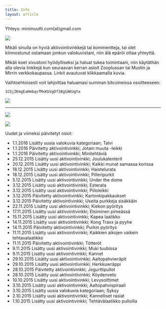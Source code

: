 ```yaml
---
title: Info
layout: article
---
```


Yhteys: minimuutti.com(at)gmail.com

![](https://lh3.googleusercontent.com/rUi_U-5Iu5bgA0h60ykYVrw8kV3k10DMccmLkt_t2Vs=w245)

Mikäli sinulla on hyviä aktivointivinkkejä tai kommentteja, tai olet kiinnostunut ostamaan jonkun valokuvistani, niin älä epäröi ottaa yhteyttä.

Mikäli koet sivustoni hyödylliseksi ja haluat tukea toimintaani, niin käytäthän alla olevia linkkejä kun seuraavan kerran asioit Zooplussan tai Mustin ja Mirrin verkkokaupassa. Linkit avautuvat klikkaamalla kuvia.

Vaihtoehtoisesti voit lahjoittaa haluamasi summan bitcoineissa osoitteeseen:

	1CGjZKmgEaHmbqvfMxKbVgDf38gSAKUgYa

![](https://lh3.googleusercontent.com/T2AKpsd5XDhDlOFkaBTinOCVl7cRpR2_ld_sXtL7TuA=w447)

---

[![](https://lh3.googleusercontent.com/MKwfsbFq7uu2wQQcpBMKzbeTWG_X6GHIw91FFzQ2LGw=w447)](http://clk.tradedoubler.com/click?p(210840)a(2526211)g(19927404)url(http://www.zooplus.fi/))

[![](https://lh3.googleusercontent.com/UZD-YzdoKAGryUkQuoqAk57k_KeHYAZov20i14umJcM=w447)](http://clk.tradedoubler.com/click?p(240480)a(2526211)g(21401374)url(https://www.mustijamirri.fi/))

Uudet ja viimeksi päivitetyt osiot:

* 1.1.2016 Lisätty uusia valokuvia kategoriaan; Talvi
* 1.1.2016 Päivitetty aktivointivinkki; Jotain muuta -leikki
* 1.1.2016 Päivitetty aktivointivinkki; Minitehtäviä
* 25.12.2015 Lisätty uusi aktivointivinkki; Joulukalenterit
* 20.12.2015 Lisätty uusi aktivointivinkki; Kaikki munat samassa korissa
* 18.12.2015 Lisätty uusi aktivointivinkki; Haistelurata
* 18.12.2015 Lisätty uusi aktivointivinkki; Pilleripurkit
* 5.12.2015 Lisätty uusi aktivointivinkki; Under the dome
* 3.12.2015 Lisätty uusi aktivointivinkki; Esterata
* 3.12.2015 Lisätty uusi aktivointivinkki; Piiloleikki
* 3.12.2015 Päivitetty aktivointivinkki; Kartonkipakkaukset
* 3.12.2015 Päivitetty aktivointivinkki; Useita purkkeja sisäkkäin
* 22.11.2015 Lisätty uusi aktivointivinkki; Kiekon pyöritys
* 17.11.2015 Lisätty uusi aktivointivinkki; Etsiminen pimeässä
* 15.11.2015 Lisätty uusi aktivointivinkki; Kapea laatikko
* 14.11.2015 Lisätty uusi aktivointivinkki; Kong Traxx ja pyyhe
* 14.11.2015 Päivitetty aktivointivinkki; Purkin pyöritys
* 11.11.2015 Lisätty uusi aktivointivinkki; Kaikkien aikojen vaikein tehtavalaatikko
* 11.11.2015 Päivitetty aktivointivinkki; Tötteröt
* 9.11.2015 Lisätty uusi aktivointivinkki; Muki tuubissa
* 9.11.2015 Lisätty uusi aktivointivinkki; Kannet
* 29.10.2015 Lisätty uusi aktivointivinkki; Aaltopahviwräpit
* 29.10.2015 Lisätty uusi aktivointivinkki; Herkkuwräppi
* 28.10.2015 Päivitetty aktivointivinkki; Jogurttipullot
* 28.10.2015 Lisätty uusi aktivointivinkki; Köydenveto
* 10.10.2015 Lisätty uusi aktivointivinkki; Levysoittimet
* 3.10.2015 Lisätty uusi aktivointivinkki; Aaltopahvispiraali
* 3.10.2015 Lisätty uusia valokuvia kategoriaan; Syksy
* 2.10.2015 Lisätty uusi aktivointivinkki; Kannelliset rasiat
* 1.10.2015 Lisätty uusi aktivointivinkki; Tehtävälaatikko pulloilla
